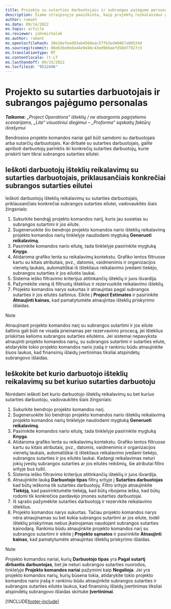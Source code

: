 ```yaml
---
title: Projekto su sutarties darbuotojais ir subrangos pajėgumo personalas
description: Šiame straipsnyje paaiškinta, kaip projektų reikalavimus gali vykdyti darbuotojai pagal sutartį arba darbo rangos sutarties pajėgumą naudojant „Microsoft Dynamics 365 Project Operations“.
author: rumant
ms.date: 09/14/2022
ms.topic: article
ms.reviewer: johnmichalak
ms.author: rumant
ms.openlocfilehash: 30e16efeed93ab4568eac57fb3ed46067a08524d
ms.sourcegitcommit: 08eb3be9eda44e9446c43ed9b6aefd58d77927c5
ms.translationtype: MT
ms.contentlocale: lt-LT
ms.lasthandoff: 09/15/2022
ms.locfileid: "9522446"
---
```

# <a name="staffing-a-project-with-contract-workers-and-subcontracted-capacity"></a>Projekto su sutarties darbuotojais ir subrangos pajėgumo personalas

_**Taikoma:** „Project Operations“ išteklių / ne atsargomis pagrįstiems scenarijams, „Lite“ visuotiniui diegimui – „Proforma“ sąskaitų faktūrų išrašymui_

Bendrosios projekto komandos nariai gali būti samdomi su darbuotojais arba sutarčių darbuotojais. Kai dirbate su sutarties darbuotojais, galite apriboti darbuotojų parinktis iki konkrečių sutarties darbuotojų, kurie priskirti tam tikrai subrangos sutarties eilutei. 

## <a name="search-for-staff-resource-requirements-with-contract-workers-that-belong-to-a-specific-subcontract-line"></a>Ieškoti darbuotojų išteklių reikalavimų su sutarties darbuotojais, priklausančiais konkrečiai subrangos sutarties eilutei

Ieškoti darbuotojų išteklių reikalavimų su sutarties darbuotojais, priklausančiais konkrečiai subrangos sutarties eilutei, vadovaukitės šiais žingsniais:

1. Sukurkite bendrąjį projekto komandos nariį, kuris jau susietas su subrangos sutartimi ir jos eilute.
2. Sugeneruokite šio bendrojo projekto komandos nario išteklių reikalavimą projekto komandos narių tinklelyje naudodami mygtuką **Generuoti reikalavimą**.
3. Pasirinkite komandos nario eilutę, tada tinklelyje pasirinkite mygtuką **Knyga**. 
4. Atidaroma grafiko lenta su reikalavimų kontekstu. Grafiko lentos filtruose kartu su kitais atributais, pvz., datomis, vaidmenimis ir organizacijos vienetų laukais, automatiškai iš ištekliaus reikalavimo įvedami tiekėjo, subrangos sutarties ir jos eilutės laukai.
5. Sistema ieško filtravimo kriterijus atitinkančių išteklių ir juos išvardija. 
6. Pažymėkite vieną iš filtruotų išteklius ir rezervuokite reikalavimo išteklių. 
7. Projekto komandos narys sukurtas ir atnaujntas pagal subrangos sutarties ir jos eilutės šaltinius. Eikite į **Project Estimates** ir pasirinkite **Atnaujinti kainas**, kad pamatytumėte atnaujintas išteklių priskyrimo išlaidas. 

> [!NOTE]
> Atnaujinant projekto komandos narį su subrangos sutartimi ir jos eilute šaltinis gali būti ne visada prieinamas per rezervavimo procecą, jei išteklius priskirtas kelioms subrangos sutarties eilutėms. Jei sistemai nepavyksta atnaujinti projekto komandos narių, su subrangos sutartimi ir sutarties eilute, atidarykite tokio projekto komandos nario įrašą ir rankiniu būdu atnaujinkite šiuos laukus, kad finansinių išlaidų įvertinimas tiksliai atspindėtų subrangovo išlaidas.

## <a name="search-for-and-staff-resource-requirements-with-any-contract-worker"></a>Ieškokite bet kurio darbuotojo išteklių reikalavimų su bet kuriuo sutarties darbuotoju

Norėdami ieškoti bet kurio darbuotojo išteklių reikalavimų su bet kuriuo sutarties darbuotoju, vadovaukitės šiais žingsniais:

1. Sukurkite bendrojo projekto komandos narį.
2. Sugeneruokite šio bendrojo projekto komandos nario išteklių reikalavimą projekto komandos narių tinklelyje naudodami mygtuką **Generuoti reikalavimą**.
3. Pasirinkite komandos nario eilutę, tada tinklelyje pasirinkite mygtuką **Knyga**. 
4. Atidaroma grafiko lenta su reikalavimų kontekstu. Grafiko lentos filtruose kartu su kitais atributais, pvz., datomis, vaidmenimis ir organizacijos vienetų laukais, automatiškai iš ištekliaus reikalavimo įvedami tiekėjo, subrangos sutarties ir jos eilutės laukai. Kadangi reikalavimas neturi jokių įvestų subrangos sutarties ar jos eilutės reikšmių, šie atributai filtro srityje bus tušti.
5. Sistema ieško filtravimo kriterijus atitinkančių išteklių ir juos išvardija.
6. Atnaujinkite lauką **Darbuotojo tipas** filtrų srityje į **Sutarties darbuotojas** kad būtų ieškoma tik sutarties darbuotojų. Filtro srityje atnaujinkite **Tiekėją**, kad pasirinktumėte tiekėją, kad būtų ribojama ieška, kad būtų rodomi tik konkrečios pardavėjo įmonės sutarties darbuotojai.
7. Iš sąrašo pažymėkite sutarties darbuotoją ir rezervkite reikalavimo išteklius.
8. Projekto komandos narys sukurtas. Tačiau projekto komandos narys nėra atnaujinamas su bet kokia subrangos sutartimi ar jos eilute, todėl išteklių priskyrimas nebus įkainojamas naudojant subrangos sutarties kainodarą. Rankiniu būdu atnaujinkite projekto komandos narį su subrangos sutartimi ir eikite į **Projekto sąmatos** ir pasirinkite **Atnaujinti kainas**, kad pamatytumėte atnaujintas išteklių priskyrimo išlaidas.

> [!NOTE]
> Projekto komandos nariai, kurių **Darbuotojo tipas** yra **Pagal sutartį dirbantis darbuotojas**, bet jie neturi subrangos sutarties nuorodos, tinklelyje **Projekto komandos nariai** pažymimi kaip **Negalioja**. Jei yra projekto komandos narių, kurių būsena tokia, atidarykite tokio projekto komandos nario įrašą ir rankiniu būdu atnaujinkite subrangos sutarties ir subrangos sutarties eilutės laukus, kad finansinių išlaidų įvertinimas tiksliai atspindėtų subrangovo išlaidas skirtuke **Įvertinimai**. 


[!INCLUDE[footer-include](../../includes/footer-banner.md)]
